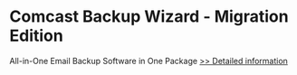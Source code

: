 # Comcast Backup Wizard - Migration Edition
All-in-One Email Backup Software in One Package
[>> Detailed information](https://secure.shareit.com/shareit/product.html?productid=300987517&affiliateid=200057808)